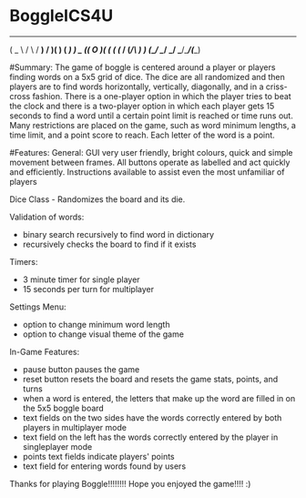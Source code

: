 # BoggleICS4U
 ____   __    ___   ___  __    ____ 
(  _ \ /  \  / __) / __)(  )  (  __)
 ) _ ((  O )( (_ \( (_ \/ (_/\ ) _) 
(____/ \__/  \___/ \___/\____/(____)

#Summary:
  The game of boggle is centered around a player or players finding words on a 5x5 grid of dice. The dice are all randomized and then players are to find words horizontally, vertically, diagonally, and in a criss-cross fashion. There is a one-player option in which the player tries to beat the clock and there is a two-player option in which each player gets 15 seconds to find a word until a certain point limit is reached or time runs out. Many restrictions are placed on the game, such as word minimum lengths, a time limit, and a point score to reach. Each letter of the word is a point.

#Features:
General:
GUI very user friendly, bright colours, quick and simple movement between frames.
All buttons operate as labelled and act quickly and efficiently.
Instructions available to assist even the most unfamiliar of players


Dice Class - Randomizes the board and its die.

Validation of words:
- binary search recursively to find word in dictionary
- recursively checks the board to find if it exists

Timers:
- 3 minute timer for single player
- 15 seconds per turn for multiplayer

Settings Menu:
- option to change minimum word length
- option to change visual theme of the game

In-Game Features:
- pause button pauses the game
- reset button resets the board and resets the game stats, points, and turns
- when a word is entered, the letters that make up the word are filled in on the 5x5 boggle board
- text fields on the two sides have the words correctly entered by both players in multiplayer mode
- text field on the left has the words correctly entered by the player in singleplayer mode
- points text fields indicate players' points
- text field for entering words found by users


Thanks for playing Boggle!!!!!!!!
Hope you enjoyed the game!!!!
:)


